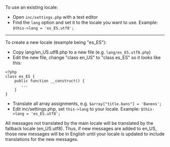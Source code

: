 To use an existing locale:
- Open `inc/settings.php` with a text editor
- Find the `lang` option and set it to the locale you want to use.
Example: `$this->lang = 'es_ES.utf8';`

-----

To create a new locale (example being "es_ES"):
- Copy lang/en_US.utf8.php to a new file (e.g. `lang/es_ES.utf8.php`)
- Edit the new file, change "class en_US" to "class es_ES" so it looks like this:

```
<?php
class es_ES {
    public function __construct() {
       ...
    }
}
```
- Translate all array assignments, e.g. `$array["title.bans"] = 'Baneos';`
- Edit inc/settings.php, set `this->lang` to your locale. Example: `$this->lang = 'es_ES.utf8';`

All messages not translated by the main locale will be translated by the fallback locale (en_US.utf8).
Thus, if new messages are added to en_US, those new messages will be in English until your locale is updated to include translations for the new messages.
